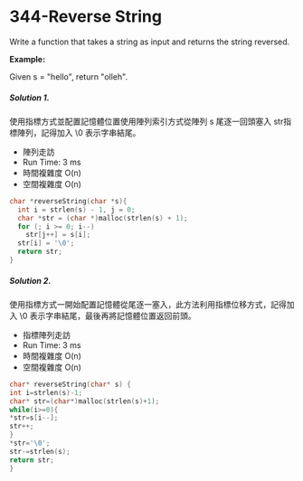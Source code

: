 # 344-Reverse String

Write a function that takes a string as input and returns the string reversed.

**Example:**

Given s = "hello", return "olleh".


##### Solution 1.

使用指標方式並配置記憶體位置使用陣列索引方式從陣列 s 尾逐一回頭塞入 str指標陣列，記得加入 \0 表示字串結尾。

- 陣列走訪
- Run Time:	3 ms
- 時間複雜度 O(n)
- 空間複雜度 O(n)

```c
char *reverseString(char *s){
  int i = strlen(s) - 1, j = 0;
  char *str = (char *)malloc(strlen(s) + 1);
  for (; i >= 0; i--)
    str[j++] = s[i];
  str[i] = '\0';
  return str;
}
```

##### Solution 2.

使用指標方式一開始配置記憶體從尾逐一塞入，此方法利用指標位移方式，記得加入 \0 表示字串結尾，最後再將記憶體位置返回前頭。

- 指標陣列走訪
- Run Time:	3 ms
- 時間複雜度 O(n)
- 空間複雜度 O(n)

```c
char* reverseString(char* s) {
int i=strlen(s)-1;
char* str=(char*)malloc(strlen(s)+1);
while(i>=0){
*str=s[i--];
str++;
}
*str='\0';
str-=strlen(s);
return str;
}
```

